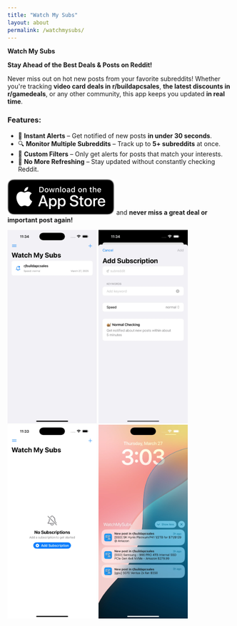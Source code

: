 ```yaml
---
title: "Watch My Subs"
layout: about
permalink: /watchmysubs/
---
```


**Watch My Subs**  

**Stay Ahead of the Best Deals & Posts on Reddit!**  

Never miss out on hot new posts from your favorite subreddits! Whether you're tracking **video card deals in r/buildapcsales**, **the latest discounts in r/gamedeals**, or any other community, this app keeps you updated **in real time**.  

### **Features:**  
- 🚀 **Instant Alerts** – Get notified of new posts **in under 30 seconds**.  
- 🔍 **Monitor Multiple Subreddits** – Track up to **5+ subreddits** at once.  
- 🎯 **Custom Filters** – Only get alerts for posts that match your interests.  
- 🔄 **No More Refreshing** – Stay updated without constantly checking Reddit.  

[![App Store](/assets/download.svg)](https://apps.apple.com/us/app/watch-my-subs-post-tracker/id6743348110)
 and **never miss a great deal or important post again!**

<img src="/assets/images/watchmysubs1.webp" width="200">
<img src="/assets/images/watchmysubs2.webp" width="200">
<img src="/assets/images/watchmysubs3.webp" width="200">
<img src="/assets/images/watchmysubs4.webp" width="200">

